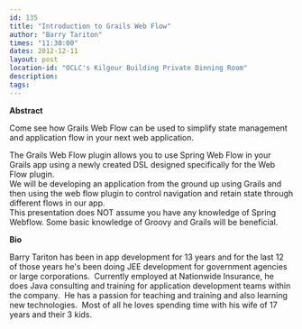```yaml
---
id: 135
title: "Introduction to Grails Web Flow"
author: "Barry Tariton"
times: "11:30:00"
dates: 2012-12-11
layout: post
location-id: "OCLC's Kilgour Building Private Dinning Room"  
description: 
tags: 
---
```

 **Abstract**

Come see how Grails Web Flow can be used to simplify state management and application flow in your next web application.  
  
The Grails Web Flow plugin allows you to use Spring Web Flow in your Grails app using a newly created DSL designed specifically for the Web Flow plugin.  
We will be developing an application from the ground up using Grails and then using the web flow plugin to control navigation and retain state through different flows in our app.  
This presentation does NOT assume you have any knowledge of Spring Webflow. Some basic knowledge of Groovy and Grails will be beneficial.  

**Bio**

Barry Tariton has been in app development for 13 years and for the last 12 of those years he's been doing JEE development for government agencies or large corporations.&nbsp; Currently employed at Nationwide Insurance, he does Java consulting and training for application development teams within the company.&nbsp; He has a passion for teaching and training and also learning new technologies.&nbsp; Most of all he loves spending time with his wife of 17 years and their 3 kids.

